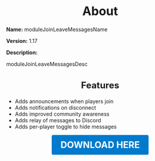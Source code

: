<h1 style="text-align:center; font-size:2rem; font-weight:bold;">About</h1>

**Name:**
moduleJoinLeaveMessagesName

**Version:**
1.17

**Description:**

moduleJoinLeaveMessagesDesc

<h2 style="text-align:center; font-size:1.5rem; font-weight:bold;">Features</h2>

- Adds announcements when players join
- Adds notifications on disconnect
- Adds improved community awareness
- Adds relay of messages to Discord
- Adds per-player toggle to hide messages





<p align="center"><a href="https://github.com/LiliaFramework/Modules/raw/refs/heads/gh-pages/joinleavemessages.zip" style="display:inline-block;padding:12px 24px;font-size:1.5rem;font-weight:bold;text-decoration:none;color:#fff;background-color:var(--md-primary-fg-color,#007acc);border-radius:4px;">DOWNLOAD HERE</a></p>